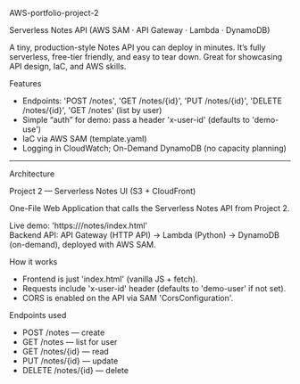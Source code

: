 AWS-portfolio-project-2

Serverless Notes API 
(AWS SAM · API Gateway · Lambda · DynamoDB)

A tiny, production-style Notes API you can deploy in minutes. It’s fully serverless, free-tier friendly, and easy to tear down. Great for showcasing API design, IaC, and AWS skills.

Features
- Endpoints: 'POST /notes', 'GET /notes/{id}\', 'PUT /notes/{id}', 'DELETE /notes/{id}', 'GET /notes' (list by user)
- Simple “auth” for demo: pass a header 'x-user-id' (defaults to 'demo-use')
- IaC via AWS SAM (template.yaml)
- Logging in CloudWatch; On-Demand DynamoDB (no capacity planning)

---

Architecture

Project 2 — Serverless Notes UI (S3 + CloudFront)

One-File Web Application that calls the Serverless Notes API from Project 2.

Live demo: 'https://<your-cloudfront-domain>/notes/index.html'  
Backend API: API Gateway (HTTP API) → Lambda (Python) → DynamoDB (on-demand), deployed with AWS SAM.

How it works
- Frontend is just 'index.html' (vanilla JS + fetch).
- Requests include 'x-user-id' header (defaults to 'demo-user' if not set).
- CORS is enabled on the API via SAM 'CorsConfiguration'.

Endpoints used
- POST /notes — create
- GET /notes — list for user
- GET /notes/{id} — read
- PUT /notes/{id} — update
- DELETE /notes/{id} — delete

